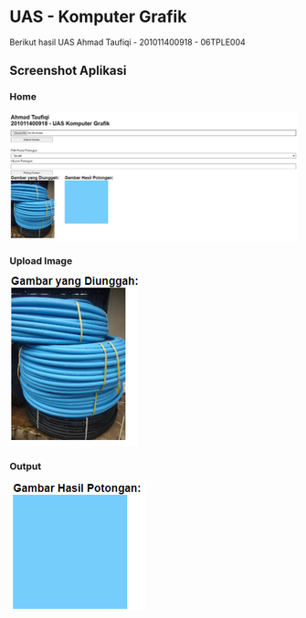# UAS - Komputer Grafik

Berikut hasil UAS
Ahmad Taufiqi - 201011400918 - 06TPLE004

## Screenshot Aplikasi

### Home
![001home](https://github.com/taufiqianakganteng/UAS_Komputer-Grafik/blob/main/static/images/Screenshot%20dashboard.png)

### Upload Image
![002upload_gambar](https://github.com/taufiqianakganteng/UAS_Komputer-Grafik/blob/main/static/images/Screenshot%20upload.png)

### Output
![003output](https://github.com/taufiqianakganteng/UAS_Komputer-Grafik/blob/main/static/images/Screenshot%20hasil%20potongan.png)
